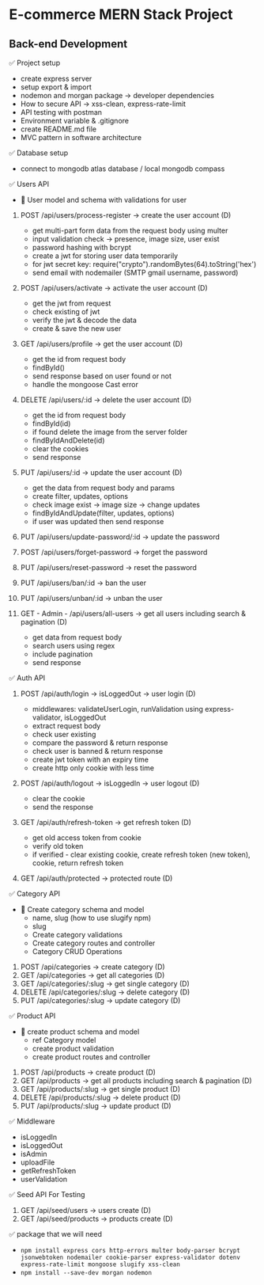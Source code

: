 # E-commerce MERN Stack Project
## Back-end Development


✅ Project setup
   - create express server
   - setup export & import
   - nodemon and morgan package -> developer dependencies
   - How to secure API -> xss-clean, express-rate-limit
   - API testing with postman
   - Environment variable & .gitignore
   - create README.md file
   - MVC pattern in software architecture


✅ Database setup
   - connect to mongodb atlas database / local mongodb compass


✅ Users API
 - 🔖 User model and schema with validations for user

1. POST /api/users/process-register -> create the user account (D)
    - get multi-part form data from the request body using multer
    - input validation check -> presence, image size, user exist
    - password hashing with bcrypt
    - create a jwt for storing user data temporarily
    - for jwt secret key: require("crypto").randomBytes(64).toString('hex')
    - send email with nodemailer (SMTP gmail username, password)

2. POST /api/users/activate -> activate the user account (D)
    - get the jwt from request
    - check existing of jwt
    - verify the jwt & decode the data
    - create & save the new user

3. GET /api/users/profile -> get the user account (D)
    - get the id from request body
    - findById()
    - send response based on user found or not
    - handle the mongoose Cast error

4. DELETE /api/users/:id -> delete the user account (D)
    - get the id from request body
    - findById(id)
    - if found delete the image from the server folder
    - findByIdAndDelete(id)
    - clear the cookies
    - send response

5. PUT /api/users/:id -> update the user account (D)
    - get the data from request body and params
    - create filter, updates, options
    - check image exist -> image size -> change updates
    - findByIdAndUpdate(filter, updates, options)
    - if user was updated then send response

6. PUT /api/users/update-password/:id -> update the password
7. POST /api/users/forget-password -> forget the password
8. PUT /api/users/reset-password -> reset the password
9. PUT /api/users/ban/:id -> ban the user
10. PUT /api/users/unban/:id -> unban the user

11. GET - Admin - /api/users/all-users -> get all users including search & pagination (D)
    - get data from request body
    - search users using regex
    - include pagination
    - send response


✅ Auth API
1. POST /api/auth/login -> isLoggedOut -> user login (D)
    - middlewares: validateUserLogin, runValidation using express-validator, isLoggedOut
    - extract request body
    - check user existing
    - compare the password & return response
    - check user is banned & return response
    - create jwt token with an expiry time
    - create http only cookie with less time

2. POST /api/auth/logout -> isLoggedIn -> user logout (D)
    - clear the cookie
    - send the response

3. GET /api/auth/refresh-token -> get refresh token (D)
    - get old access token from cookie
    - verify old token
    - if verified - clear existing cookie, create refresh token (new token), cookie, return refresh token

4. GET /api/auth/protected -> protected route (D)


✅ Category API
 - 🔖 Create category schema and model
    - name, slug (how to use slugify npm)
    - slug
    - Create category validations
    - Create category routes and controller
    - Category CRUD Operations

1. POST /api/categories -> create category (D)
2. GET /api/categories ->  get all categories (D)
3. GET /api/categories/:slug -> get single category (D)
4. DELETE /api/categories/:slug -> delete category (D)
5. PUT /api/categories/:slug -> update category (D)


✅ Product API
 - 🔖 create product schema and model
    - ref Category model
    - create product validation
    - create product routes and controller

1. POST /api/products -> create product (D)
2. GET /api/products -> get all products including search & pagination (D)
3. GET /api/products/:slug -> get single product (D)
4. DELETE /api/products/:slug -> delete product (D)
5. PUT /api/products/:slug -> update product (D)


✅ Middleware
   - isLoggedIn
   - isLoggedOut
   - isAdmin
   - uploadFile
   - getRefreshToken
   - userValidation


✅ Seed API For Testing 
1. GET /api/seed/users -> users create (D)
2. GET /api/seed/products -> products create (D)


✅ package that we will need
 - `npm install express cors http-errors multer body-parser bcrypt jsonwebtoken nodemailer cookie-parser express-validator dotenv express-rate-limit mongoose slugify xss-clean`
 - `npm install --save-dev morgan nodemon`
  